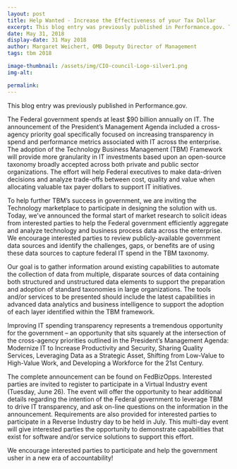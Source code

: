 ```yaml
---
layout: post
title: Help Wanted - Increase the Effectiveness of your Tax Dollar
excerpt: This blog entry was previously published in Performance.gov. The Federal government spends at least $90 billion annually on IT. The announcement of the President’s Management Agenda included a cross-agency priority goal specifically focused on increasing transparency in spend and performance metrics associated with IT across the enterprise.
date: May 31, 2018
display-date: 31 May 2018
author: Margaret Weichert, OMB Deputy Director of Management
tags: tbm 2018

image-thumbnail: /assets/img/CIO-council-Logo-silver1.png
img-alt:

permalink:
---
```

This blog entry was previously published in Performance.gov.

The Federal government spends at least $90 billion annually on IT. The announcement of the President’s Management Agenda included a cross-agency priority goal specifically focused on increasing transparency in spend and performance metrics associated with IT across the enterprise. The adoption of the Technology Business Management (TBM) Framework will provide more granularity in IT investments based upon an open-source taxonomy broadly accepted across both private and public sector organizations. The effort will help Federal executives to make data-driven decisions and analyze trade-offs between cost, quality and value when allocating valuable tax payer dollars to support IT initiatives.

To help further TBM’s success in government, we are inviting the Technology marketplace to participate in designing the solution with us. Today, we’ve announced the formal start of market research to solicit ideas from interested parties to help the Federal government efficiently aggregate and analyze technology and business process data across the enterprise. We encourage interested parties to review publicly-available government data sources and identify the challenges, gaps, or benefits are of using these data sources to capture federal IT spend in the TBM taxonomy.

Our goal is to gather information around existing capabilities to automate the collection of data from multiple, disparate sources of data containing both structured and unstructured data elements to support the preparation and adoption of standard taxonomies in large organizations. The tools and/or services to be presented should include the latest capabilities in advanced data analytics and business intelligence to support the adoption of each layer identified within the TBM framework.

Improving IT spending transparency represents a tremendous opportunity for the government – an opportunity that sits squarely at the intersection of the cross-agency priorities outlined in the President’s Management Agenda: Modernize IT to Increase Productivity and Security, Sharing Quality Services, Leveraging Data as a Strategic Asset, Shifting from Low-Value to High-Value Work, and Developing a Workforce for the 21st Century.

The complete announcement can be found on FedBizOpps. Interested parties are invited to register to participate in a Virtual Industry event (Tuesday, June 26). The event will offer the opportunity to hear additional details regarding the intention of the Federal government to leverage TBM to drive IT transparency, and ask on-line questions on the information in the announcement. Requirements are also provided for interested parties to participate in a Reverse Industry day to be held in July. This multi-day event will give interested parties the opportunity to demonstrate capabilities that exist for software and/or service solutions to support this effort.

We encourage interested parties to participate and help the government usher in a new era of accountability!
